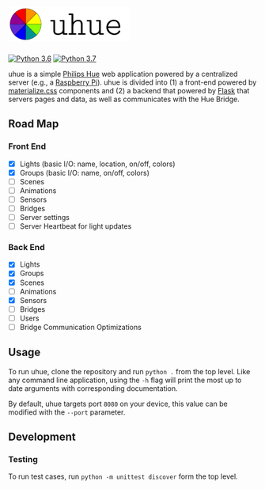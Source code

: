 <h1><img src="design/weblogo.png" height="70px"/></h1>

[![Python 3.6](https://img.shields.io/badge/python-3.6-blue.svg)](https://www.python.org/downloads/release/python-360/)
[![Python 3.7](https://img.shields.io/badge/python-3.7-blue.svg)](https://www.python.org/downloads/release/python-370/)

uhue is a simple [Philips Hue](https://www2.meethue.com/en-us) web application powered by a centralized server (e.g., a [Raspberry Pi](https://www.raspberrypi.org)). uhue is divided into (1) a front-end powered by [materialize.css](https://materializecss.com) components and (2) a backend that powered by [Flask](https://palletsprojects.com/p/flask/) that servers pages and data, as well as communicates with the Hue Bridge.

## Road Map

### Front End

- [x] Lights (basic I/O: name, location, on/off, colors)
- [x] Groups (basic I/O: name, on/off, colors)
- [ ] Scenes 
- [ ] Animations
- [ ] Sensors
- [ ] Bridges
- [ ] Server settings
- [ ] Server Heartbeat for light updates

### Back End

- [x] Lights 
- [x] Groups
- [x] Scenes 
- [ ] Animations
- [x] Sensors
- [ ] Bridges
- [ ] Users
- [ ] Bridge Communication Optimizations

## Usage

To run uhue, clone the repository and run `python .` from the top level. Like any command line application, using the `-h` flag will print the most up to date arguments with corresponding documentation. 

By default, uhue targets port `8080` on your device, this value can be modified with the `--port` parameter.

## Development 

### Testing 

To run test cases, run `python -m unittest discover` form the top level.
